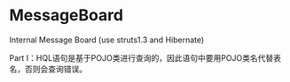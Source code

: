 # MessageBoard
Internal Message Board (use struts1.3 and Hibernate)

Part Ⅰ：HQL语句是基于POJO类进行查询的，因此语句中要用POJO类名代替表名，否则会查询错误。
